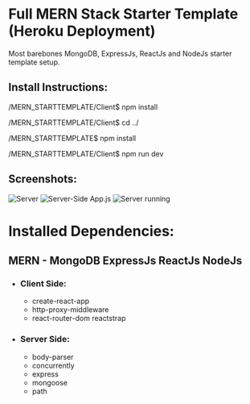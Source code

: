 # Full MERN Stack Starter Template (Heroku Deployment)
Most barebones MongoDB, ExpressJs, ReactJs and NodeJs starter template setup.

##  Install Instructions:
/MERN_STARTTEMPLATE/Client$ npm install

/MERN_STARTTEMPLATE/Client$ cd ../

/MERN_STARTTEMPLATE$ npm install

/MERN_STARTTEMPLATE/Client$ npm run dev


## Screenshots:

![Server](https://i.ibb.co/JmCHB66/server.png)
![Server-Side App.js](https://i.ibb.co/ns3rNxP/server-app.png)
![Server running](https://i.ibb.co/ZdBNL0P/MERN-Start.png)

# Installed Dependencies: 
  ## MERN - MongoDB ExpressJs ReactJs NodeJs 
  
  - ### Client Side: 
     * create-react-app
     * http-proxy-middleware 
     * react-router-dom reactstrap 
  - ### Server Side: 
     * body-parser 
     * concurrently 
     * express 
     * mongoose 
     * path
